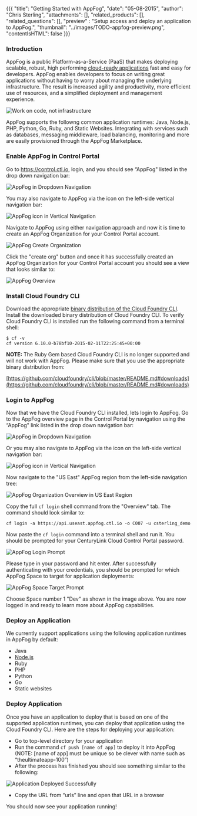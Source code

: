 {{{
  "title": "Getting Started with AppFog",
  "date": "05-08-2015",
  "author": "Chris Sterling",
  "attachments": [],
  "related_products": [],
  "related_questions": [],
  "preview" : "Setup access and deploy an application to AppFog.",
  "thumbnail": "../images/TODO-appfog-preview.png",
  "contentIsHTML": false
}}}

### Introduction

AppFog is a public Platform-as-a-Service (PaaS) that makes deploying scalable, robust, high performing [cloud-ready applications](http://12factor.net) fast and easy for developers. AppFog enables developers to focus on writing great applications without having to worry about managing the underlying infrastructure. The result is increased agility and productivity, more efficient use of resources, and a simplified deployment and management experience.

![Work on code, not infrastructure](../images/appfog-vs-traditional.png)

AppFog supports the followng common application runtimes: Java, Node.js, PHP, Python, Go, Ruby, and Static Websites. Integrating with services such as databases, messaging middleware, load balancing, monitoring and more are easily provisioned through the AppFog Marketplace.

### Enable AppFog in Control Portal

Go to https://control.ctl.io, login, and you should see “AppFog" listed in the drop down navigation bar:

![AppFog in Dropdown Navigation](../images/appfog-in-dropdown-nav.png)

You may also navigate to AppFog via the icon on the left-side vertical navigation bar:

![AppFog icon in Vertical Navigation](../images/appfog-icon-nav.png)

Navigate to AppFog using either navigation approach and now it is time to create an AppFog Organization for your Control Portal account.

![AppFog Create Organization](../images/appfog-create-org.png)

Click the "create org" button and once it has successfully created an AppFog Organization for your Control Portal account you should see a view that looks similar to:

![AppFog Overview](../images/appfog-overview.png)

### Install Cloud Foundry CLI

Download the appropriate [binary distribution of the Cloud Foundry CLI](https://github.com/cloudfoundry/cli/blob/master/README.md#downloads). Install the downloaded binary distribution of Cloud Foundry CLI. To verify Cloud Foundry CLI is installed run the following command from a terminal shell:

```
$ cf -v
cf version 6.10.0-b78bf10-2015-02-11T22:25:45+00:00
```

**NOTE:** The Ruby Gem based Cloud Foundry CLI is no longer supported and will not work with AppFog. Please make sure that you use the appropriate binary distribution from:

[https://github.com/cloudfoundry/cli/blob/master/README.md#downloads](https://github.com/cloudfoundry/cli/blob/master/README.md#downloads)

### Login to AppFog

Now that we have the Cloud Foundry CLI installed, lets login to AppFog. Go to the AppFog overview page in the Control Portal by navigation using the “AppFog" link listed in the drop down navigation bar:

![AppFog in Dropdown Navigation](../images/appfog-in-dropdown-nav.png)

Or you may also navigate to AppFog via the icon on the left-side vertical navigation bar:

![AppFog icon in Vertical Navigation](../images/appfog-icon-nav.png)

Now navigate to the "US East" AppFog region from the left-side navigation tree:

![AppFog Organization Overview in US East Region](../images/appfog-org-overview.png)

Copy the full `cf login` shell command from the "Overview" tab. The command should look similar to:

```
cf login -a https://api.useast.appfog.ctl.io -o C007 -u csterling_demo
```

Now paste the `cf login` command into a terminal shell and run it. You should be prompted for your CenturyLink Cloud Control Portal password.

![AppFog Login Prompt](../images/cf-cli-login-prompt.png)

Please type in your password and hit enter. After successfully authenticating with your credentials, you should be prompted for which AppFog Space to target for application deployments:

![AppFog Space Target Prompt](../images/cf-cli-space-prompt.png)

Choose Space number 1 "Dev" as shown in the image above. You are now logged in and ready to learn more about AppFog capabilities.

### Deploy an Application

We currently support applications using the following application runtimes in AppFog by default:

* Java
* [Node.js](deploy-nodejs-application.md)
* Ruby
* PHP
* Python
* Go
* Static websites

### Deploy Application

Once you have an application to deploy that is based on one of the supported application runtimes, you can deploy that application using the Cloud Foundry CLI. Here are the steps for deploying your application:

* Go to top-level directory for your application
* Run the command `cf push [name of app]` to deploy it into AppFog (NOTE: [name of app] must be unique so be clever with name such as “theultimateapp-100”)
* After the process has finished you should see something similar to the following:

![Application Deployed Successfully](../images/appfog-app-deployed.png)

* Copy the URL from “urls” line and open that URL in a browser

You should now see your application running!
